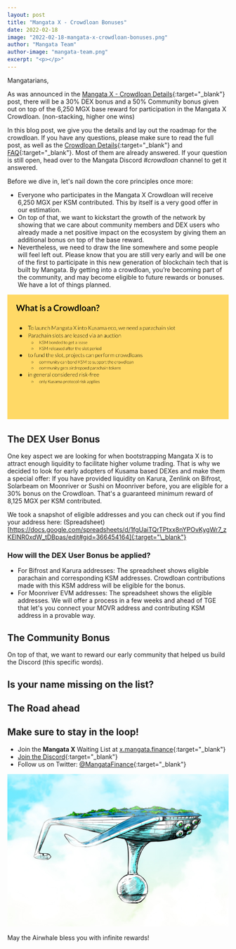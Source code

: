 ```yaml
---
layout: post
title: "Mangata X - Crowdloan Bonuses"
date: 2022-02-18
image: "2022-02-18-mangata-x-crowdloan-bonuses.png"
author: "Mangata Team"
author-image: "mangata-team.png"
excerpt: "<p></p>"
---
```


Mangatarians,

As was announced in the [Mangata X - Crowdloan Details](https://blog.mangata.finance/blog/2022-02-14-mangata-x-crowdloan-details/){:target="\_blank"} post, there will be a 30% DEX bonus and a 50% Community bonus given out on top of the 6,250 MGX base reward for participation in the Mangata X Crowdloan. (non-stacking, higher one wins)

In this blog post, we give you the details and lay out the roadmap for the crowdloan. If you have any questions, please make sure to read the full post, as well as the [Crowdloan Details](https://blog.mangata.finance/blog/2022-02-14-mangata-x-crowdloan-details/){:target="\_blank"} and [FAQ](https://mangata-finance.notion.site/FAQ-1633a2a816e646f09aa226fe691ee06c){:target="\_blank"}. Most of them are already answered. If your question is still open, head over to the Mangata Discord *#crowdloan* channel to get it answered.

Before we dive in, let's nail down the core principles once more:
- Everyone who participates in the Mangata X Crowdloan will receive 6,250 MGX per KSM contributed. This by itself is a very good offer in our estimation.
- On top of that, we want to kickstart the growth of the network by showing that we care about community members and DEX users who already made a net positive impact on the ecosystem by giving them an additional bonus on top of the base reward.
- Nevertheless, we need to draw the line somewhere and some people will feel left out. Please know that you are still very early and will be one of the first to participate in this new generation of blockchain tech that is built by Mangata. By getting into a crowdloan, you’re becoming part of the community, and may become eligible to future rewards or bonuses. We have a lot of things planned.

![A slide explaining what a Crowdloan is](/assets/posts/2022-02-18-what-is-a-crowdloan.png)
 
## The DEX User Bonus
One key aspect we are looking for when bootstrapping Mangata X is to attract enough liquidity to facilitate higher volume trading. That is why we decided to look for early adopters of Kusama based DEXes and make them a special offer: If you have provided liquidity on Karura, Zenlink on Bifrost, Solarbeam on Moonriver or Sushi on Moonriver before, you are eligible for a 30% bonus on the Crowdloan. That's a guaranteed minimum reward of 8,125 MGX per KSM contributed.

We took a snapshot of eligible addresses and you can check out if you find your address here: (Spreadsheet)[https://docs.google.com/spreadsheets/d/1fgUaiTQrTPtxx8nYPOvKygWr7_zKElNR0xdW_tDBpas/edit#gid=366454164]{:target="\_blank"}

### How will the DEX User Bonus be applied?
- For Bifrost and Karura addresses: The spreadsheet shows eligible parachain and corresponding KSM addresses. Crowdloan contributions made with this KSM address will be eligible for the bonus.
- For Moonriver EVM addresses: The spreadsheet shows the eligible addresses. We will offer a process in a few weeks and ahead of TGE that let's you connect your MOVR address and contributing KSM address in a provable way.

## The Community Bonus
On top of that, we want to reward our early community that helped us build the Discord (this specific words).

## Is your name missing on the list?

## The Road ahead


## Make sure to stay in the loop!
- Join the **Mangata X** Waiting List at [x.mangata.finance](https://x.mangata.finance/){:target="\_blank"}
- [Join the Discord](https://discord.gg/mangata){:target="\_blank"}
- Follow us on Twitter: [@MangataFinance](https://twitter.com/MangataFinance){:target="\_blank"}

![May the Airwhale bless you with infinite rewards!](/assets/posts/airwhale.jpg)

May the Airwhale bless you with infinite rewards!
